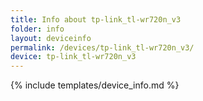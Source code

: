 ```yaml
---
title: Info about tp-link_tl-wr720n_v3
folder: info
layout: deviceinfo
permalink: /devices/tp-link_tl-wr720n_v3/
device: tp-link_tl-wr720n_v3
---
```

{% include templates/device_info.md %}
